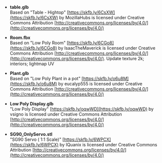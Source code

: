 
* **table.glb** <br>
Based on "Table - Hightop" [https://skfb.ly/6CsXW](https://skfb.ly/6CsXW) by MozillaHubs is licensed under Creative Commons Attribution [http://creativecommons.org/licenses/by/4.0/](http://creativecommons.org/licenses/by/4.0/)

* **Room.fbx** <br>
Based on "Low Poly Room" [https://skfb.ly/6CGo8](https://skfb.ly/6CGo8) by IsaacTheMaverick is licensed under Creative Commons Attribution [http://creativecommons.org/licenses/by/4.0/](http://creativecommons.org/licenses/by/4.0/). Update texture 2k; interiors; lightmap UV

* **Plant.glb** <br>
Based on "Low Poly Plant in a pot" [https://skfb.ly/o6u8M](https://skfb.ly/o6u8M) by eucalyp555 is licensed under Creative Commons Attribution [http://creativecommons.org/licenses/by/4.0/](http://creativecommons.org/licenses/by/4.0/)

* **Low Poly Display.glb** <br>
"Low Poly Display" [https://skfb.ly/oqwWD](https://skfb.ly/oqwWD) by vsigno is licensed under Creative Commons Attribution [http://creativecommons.org/licenses/by/4.0/](http://creativecommons.org/licenses/by/4.0/)


* **SG90_OnlyServo.stl** <br>
"SG90 Servo ( 1:1 Scale)" [https://skfb.ly/6WPCX](https://skfb.ly/6WPCX) by IQuanix is licensed under Creative Commons Attribution [http://creativecommons.org/licenses/by/4.0/](http://creativecommons.org/licenses/by/4.0/)
